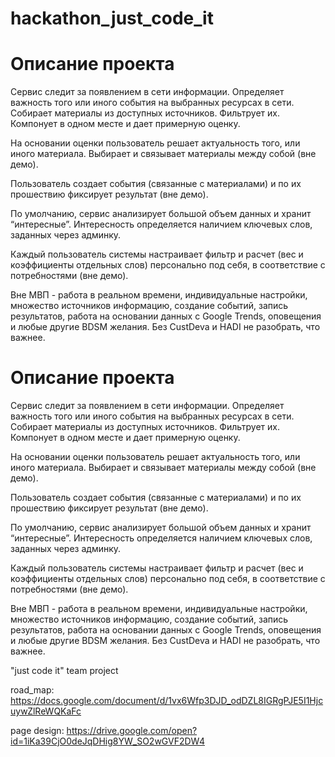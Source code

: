 # hackathon_just_code_it
<h1>Описание проекта</h1>
Сервис следит за появлением в сети информации.
Определяет важность того или иного события на выбранных ресурсах в сети.
Собирает материалы из доступных источников.
Фильтрует их.
Компонует в одном месте и дает примерную оценку.

На основании оценки пользователь решает актуальность того, или иного материала.
Выбирает и связывает материалы между собой (вне демо).

Пользователь создает события (связанные с материалами) и по их прошествию фиксирует результат (вне демо).

По умолчанию, сервис анализирует большой объем данных и хранит “интересные”.
Интересность определяется наличием ключевых слов, заданных через админку.

Каждый пользователь системы настраивает фильтр и расчет (вес и коэффициенты отдельных слов) персонально под себя, в соответствие с потребностями (вне демо).

Вне МВП - работа в реальном времени, индивидуальные настройки, множество источников информацию, создание событий, запись результатов, работа на основании данных с Google Trends, оповещения и любые другие BDSM желания. Без CustDeva и HADI не разобрать, что важнее. 


<h1>Описание проекта</h1>
Сервис следит за появлением в сети информации.
Определяет важность того или иного события на выбранных ресурсах в сети.
Собирает материалы из доступных источников.
Фильтрует их.
Компонует в одном месте и дает примерную оценку.

На основании оценки пользователь решает актуальность того, или иного материала.
Выбирает и связывает материалы между собой (вне демо).

Пользователь создает события (связанные с материалами) и по их прошествию фиксирует результат (вне демо).

По умолчанию, сервис анализирует большой объем данных и хранит “интересные”.
Интересность определяется наличием ключевых слов, заданных через админку.

Каждый пользователь системы настраивает фильтр и расчет (вес и коэффициенты отдельных слов) персонально под себя, в соответствие с потребностями (вне демо).

Вне МВП - работа в реальном времени, индивидуальные настройки, множество источников информацию, создание событий, запись результатов, работа на основании данных с Google Trends, оповещения и любые другие BDSM желания. Без CustDeva и HADI не разобрать, что важнее. 


"just code it" team project 
  
 road_map: https://docs.google.com/document/d/1vx6Wfp3DJD_odDZL8IGRgPJE5I1HjcuywZlReWQKaFc
 
 page design: https://drive.google.com/open?id=1iKa39CjO0deJqDHig8YW_SO2wGVF2DW4